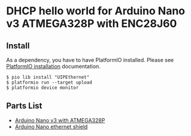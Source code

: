 # DHCP hello world for Arduino Nano v3 ATMEGA328P with ENC28J60

## Install

As a dependency, you have to have PlatformIO installed. Please see [PlatformIO installation] documentation.

```
$ pio lib install "UIPEthernet"
$ platformio run --target upload
$ platformio device monitor
```

## Parts List

* [Arduino Nano v3 with ATMEGA328P]
* [Arduino Nano ethernet shield]

[PlatformIO installation]: http://docs.platformio.org/en/latest/installation.html
[Arduino Nano v3 with ATMEGA328P]: https://www.aliexpress.com/item/32729710918.html?spm=a2g0s.12269583.0.0.2fbb2fc0ndvQ7C
[Arduino Nano ethernet shield]: https://robotdyn.com/catalog/arduino/shields/nano-v3-ethernet-shield-enc28j60.html
